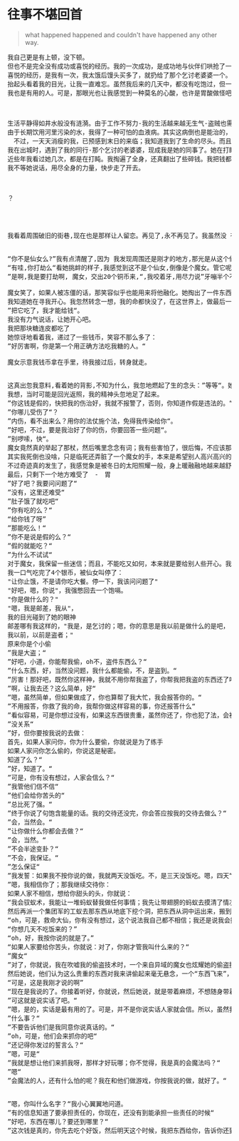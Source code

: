 # 往事不堪回首


> what happened happened and couldn't have happened any other way. 


<pre>
我自己更是有上顿，没下顿。
但也不是完全没有成功或喜悦的经历。我的一次成功，是成功地与伙伴们哄抢了一个乞讨老婆婆的钱罐。
喜悦的经历，是我有一次，我太饿后馒头买多了，就扔给了那个乞讨老婆婆一个。老婆婆那连声和道谢，以及
抬起头看着我的目光，让我一直难忘。虽然我后来的几天中，都没有吃饱过，但一想起那目光，我就感觉很满足：
我也是有用的人。可是，那眼光也让我感觉到一种莫名的心酸，也许是胃酸做怪吧。



生活平静得如井水般没有涟漪。由于工作不努力-我的生活越来越无生气-盗贼也需要拼命工作的。
由于长期饮用河里污染的水，我得了一种可怕的血液病。其实这病倒也是能治的，但需要非常多的钱-至少对我来讲，是天文数字。我的身体日渐虚弱。由于病痛，我不用装就显得很可怜，所以，虽然本职的偷盗早已做不了，但是乞讨倒是收益不错。
　不过，一天天消瘦的我，已预感到末日的来临；我知道我到了生命的尽头。而且，即使这样的生命能维持下去，这样的生活又有什么意义呢？我要找个地方了结。但不能让别人看笑话。我要走得越远越好...
我在出城时，遇到了我的同行-那个乞讨的老婆婆，现成我是她的同事了。她在打盹，没有看我。她的年龄很大了，
近些年我看过她几次，都是在打盹。我掏遍了全身，还真翻出了些碎钱。我把钱都放到了婆婆的钵里，钱币碰撞的声音将婆婆吵醒了，我真后悔。谢谢，谢谢，谢谢。婆婆无力地说，抬头看了我一眼，然后漏出惊异的眼神。
我不等她说话，用尽全身的力量，快步走了开去。



？




我看着周围破旧的街巷,现在也是那样让人留恋。再见了,永不再见了。我虽然没 有眼泪下来,但我心里早已是难过到极点。我凭着仅有的体力,沿街向东缓缓地走着。走到走出街的尽头。周 围真的荒凉了,蒿草越来越高,我要找个没有打扰的地方,晒着太阳,静静地离去。我喘着长气,一步步地向 前走,我感觉已到了世界的尽头。我要走得远远的,要是被野狗给吃了就太倒霉了。终于我走不动了,我爬到 路边的草地上,找到一棵树,靠在树上,向着南方,缓缓关上了眼。 不知过了多久,我努力再睁开眼,想看 这世界最后一眼。我却看到一个人站在我面前。仔细看时,我知道我完了,不过也好,因我竟然来到了天堂。 周围都发着光,站在我面前的是个仙女,她全身是白色的,好象有些淡紫色。不过衣领和袖子是明显的蓝紫色的,非 常显眼。我始终弄不清,我对这身衣服一直记得非常清晰,按理说当时我不应看得很清。可以我但清晰地记得 很个颜色,甚至十几年后,我的记忆一点也没有变化。我努力开始说话,“我真的能进天堂么”?“天堂”? 那我可不知道。这个地方是叫天堂的么?“


“你不是仙女么?”我有点清醒了,因为 我发现周围还是刚才的地方,那光是从这个仙女身上发出的,可能是我眼睛还是看不清,不过我确实感觉她在 发着光。“仙女?,也许吧”我路过这里,碰巧看到你倒在这里,看上去不是很好,你需要什么帮助么?”我 这时被拉回到了现实,现实是想到个死的地方都这么难：临死还是被人看到了。我没好气地说“钱,把钱交出来！”
“有哇,你打劫么“看她挑衅的样子,我感觉到这不是个仙女,倒像是个魔女。管它呢,有人送我走也好。
”是啊,我是要打劫啊, 魔女，交出20个铜币来,“,我咬着牙,用尽力说”牙嘣半个不字,哼“哼。”我没有力量说下去了,魔女倒很配 合,真的显出很害怕的样子,开始认真在身上的褡裢里翻找,找了半天。摇摇头,叹口气。我只有2个铜币, 银币可以么?我还有金币。“嗯,今天便宜你了,拿出10个金币,放你走人”给你银币可以么?金币太沉，我担心你拿不动。“我没有多少 力气了,”当然不可以“我哪里还有好气说话。

魔女笑了，如果人被冻僵的话，那笑容似乎也能用来将他融化。她掏出了一件东西，”5个银币，再加上这块糖，可以了吧？“
我知道她在寻我开心。我忽然转念一想，我的命都快没了，在这世界上，做最后一件能让别人开心的事，不也是算没有枉活一次么？我不再说话，无力地接过糖。
”把它吃了，我才能给钱“。
我没有力气说话，让她开心吧。
我把那块糖连皮都吃了
她惊讶地看着我，递过了一些钱币，笑容不那么多了：
”好厉害啊，你是第一个用正确方法吃我糖的人。“

魔女示意我钱币拿在手里，待我接过后，转身就走。


这真出忽我意料,看着她的背影,不知为什么，我忽地燃起了生的念头：”等等“。她回过头,”还有什么吩咐么?“ 我这时才看到,她的手里拿着一个法仗，和传说中的魔法师一样。
我想，当时可能是回光返照，我的精神头忽地足了起来。
”你这钱是假的，快把我的伤治好，我就不报警了，否则，你知道作假是违法的。“
”你哪儿受伤了“？
”内伤，看不出来么？用你的法仗施个法，免得我传染给你“。
”好吧，不过，要是我治好了你的伤，你要回答一些问题“。
”别啰嗦，快“。
魔女竟然真的举起了那杖，然后嘴里念念有词；我有些害怕了，很后悔，不应该那么胡言乱语，看来熱怒了她，真的要弄死我了。
其实我死倒也没啥，只是临死还弄脏了一个魔女的手，本来是希望别人高兴高兴的。
不过奇迹真的发生了，我感觉象是被冬日的太阳照耀一般，身上暖融融地越来越舒服，原来的难受的感觉越来越远...
最后，只剩下一个地方难受了　-　胃
”好了吧？我要问问题了“
”没有，这里还难受“
”肚子饿了就吃吧“
”你有吃的么？“
“给你钱了呀”
”那能吃么！“
”你不是说是假的么？“
”假的就能吃？“
”为什么不试试“
对于魔女，我保留一些迷信；而且，不能吃又如何，本来就是要给别人些开心。我拿起了那个银光闪闪的硬币，咬了下去　-　还真能咬动，而且味道，却是怪怪的。
我一口气吃完了4个银币，被仙女叫停了：
"让你止饿，不是请你吃大餐。停一下，我该问问题了"
"好吧，嗯，你说"，我强憋回去一个饱嗝。
"你是做什么的？"
"嗯，我是邮差，我从"，
我的目光碰到了她的眼神
邮差哪有我这样的，"我是，是乞讨的；嗯，你的意思是我以前是做什么的是吧，
我以前，以前是盗者；"
原来你是个小偷
”我是大盗；“
”好吧，小道，你能帮我偷，oh不，盗件东西么？“
”什么东西，好，当然没问题，我什么都能偷，不，是盗到。“
”厉害！那好吧，既然你这样神，我就不用你帮我盗了，你帮我把我盗的东西还了吧。“
”啊，让我去还？这么简单，好“
”嗯，虽然简单，但如果做成了，你也算帮了我大忙，我会报答你的。“
”不用报答，你救了我的命，我帮你做这样容易的事，你还报答什么“
”看似容易，可是你想过没有，如果这东西很贵重，虽然你还了，你也犯了法，会被抓的。“
”没关系“
”好，但你要按我说的去做：
首先，如果人家问你，你为什么要偷，你就说是为了练手
如果人家问你怎么偷的，你说这是秘密。
知道了么？“
”好，知道了。“
”可是，你有没有想过，人家会信么？“
”我管他们信不信“
”他们会给你苦头的“
”总比死了强。“
”终于你说了句饱含能量的话。我的交待还没完，你会答应按我的交待去做么？“
”会，当然会。“
”让你做什么你都会去做？“
”会，当然。“
”不会半途变卦？“
”不会，我保证。“
”怎么保证“
”我发誓：如果我不按你说的做，我就两天没饭吃。不，是三天没饭吃。嗯，四天“
”嗯，我相信你了；那我继续交待你：
如果人家不相信，想给你甜头的头，你就说：
“我会驭蚁术，我能让一堆蚂蚁替我做任何事情；我先让带翅膀的蚂蚁去摸清了情况。然后让一大队兵蚁消灭那里的守卫。
然后再派一个集团军的工蚁去那东西从地底下挖个洞，把东西从洞中运出来，搬到我手里。就是这样简单。至于那个大洞为什么没了，是因为我又派蚁兵把它填上了；另外，我会说蚂蚁话，多会一门语言很有用的，是不是。”
“oh，可是，救命大仙，你有没有想过，这个说法我自己都不相信；我还是说我会搬运魔法吧，“东西飞来”，那东西就飞来了。这样人家就会更相信些。”
“你想几天不吃饭来的？”
“oh，好，我按你说的就是了。”
“如果人家要给你苦头，你就说：对了，你刚才管我叫什么来的？“
”魔女“
”对了，你就说，我在吹嘘我的偷盗技术时，一个来自异域的魔女也炫耀她的偷盗技术。她说她偷了你们的至宝“金字塔”。我不相信，
然后她说，他们认为这么贵重的东西对我来讲偷起来毫无悬念，一个“东西飞来”，那东西就飞来了。
“可是，这是我刚才说的啊”
“现在是我说的了。你接着听好，你就说，然后她说，就是带着麻烦，不想随身带着了，蛮重的；所以就把这东西给我了，她说就是偷偷练手玩。我想，把这东西还给你们，说不定能打赏我点钱”
”可这就是说实话了吧。“
”嗯，是的，实话是最有用的了。可是，并不是你说实话人家就会信。所以，虽然我不要求你说慌，但你要答应有一件事不能说。“
”什么事？“
”不要告诉他们是我同意你说真话的。“
”oh，可是，他们会来抓你的吧“
”还记得你发过的誓言么？“
”嗯，可是“
”我就是想让他们来抓我呀，那样才好玩哪；你不觉得，我是真的会魔法吗？“
”嗯“
”会魔法的人，还有什么怕的呢？我在和他们做游戏，你按我说的做，就好了。“


”嗯，你叫什么名字？“我小心翼翼地问道。
”有的信息知道了要承担责任的，你现在，还没有到能承担一些责任的时候“
”好吧，东西在哪儿？要还到哪里？“
”这次钱是真的，你先去吃个好饭，然后明天这个时候，我把东西给你，告诉你还到哪；“
</pre>
